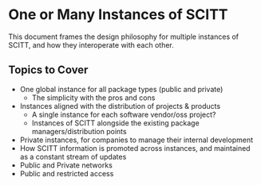 # One or Many Instances of SCITT

This document frames the design philosophy for multiple instances of SCITT, and how they interoperate with each other.

## Topics to Cover

- One global instance for all package types (public and private)
  - The simplicity with the pros and cons
- Instances aligned with the distribution of projects & products
  - A single instance for each software vendor/oss project?
  - Instances of SCITT alongside the existing package managers/distribution points
- Private instances, for companies to manage their internal development
- How SCITT information is promoted across instances, and maintained as a constant stream of updates
- Public and Private networks
- Public and restricted access